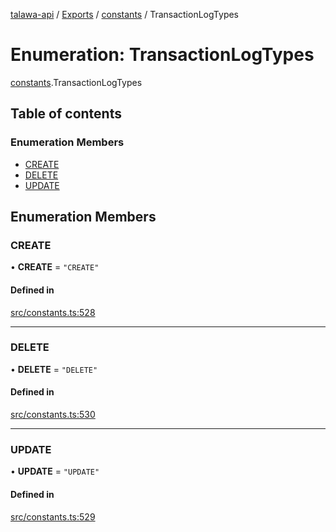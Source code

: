 [talawa-api](../README.md) / [Exports](../modules.md) / [constants](../modules/constants.md) / TransactionLogTypes

# Enumeration: TransactionLogTypes

[constants](../modules/constants.md).TransactionLogTypes

## Table of contents

### Enumeration Members

- [CREATE](constants.TransactionLogTypes.md#create)
- [DELETE](constants.TransactionLogTypes.md#delete)
- [UPDATE](constants.TransactionLogTypes.md#update)

## Enumeration Members

### CREATE

• **CREATE** = ``"CREATE"``

#### Defined in

[src/constants.ts:528](https://github.com/PalisadoesFoundation/talawa-api/blob/1432ce3/src/constants.ts#L528)

___

### DELETE

• **DELETE** = ``"DELETE"``

#### Defined in

[src/constants.ts:530](https://github.com/PalisadoesFoundation/talawa-api/blob/1432ce3/src/constants.ts#L530)

___

### UPDATE

• **UPDATE** = ``"UPDATE"``

#### Defined in

[src/constants.ts:529](https://github.com/PalisadoesFoundation/talawa-api/blob/1432ce3/src/constants.ts#L529)
